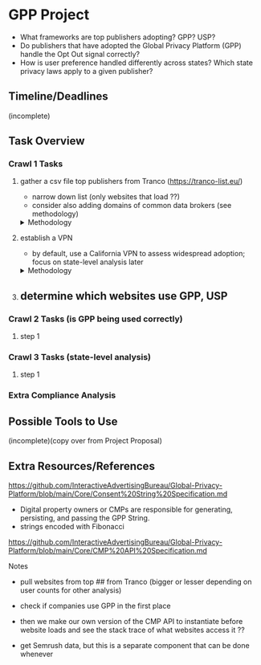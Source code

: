 # GPP Project
- What frameworks are top publishers adopting? GPP? USP?
- Do publishers that have adopted the Global Privacy Platform (GPP) handle the Opt Out signal correctly?
- How is user preference handled differently across states? Which state privacy laws apply to a given publisher? 

## Timeline/Deadlines 
(incomplete)

## Task Overview

### Crawl 1 Tasks
  1. gather a csv file top publishers from Tranco (https://tranco-list.eu/)
     - narrow down list (only websites that load ??)
     - consider also adding domains of common data brokers (see methodology)

      <details>
        <summary>Methodology</summary><br>

        Johnny Still Can’t Opt-out: Assessing the IAB CCPA Compliance Framework
        
        > To gather data for this study, we chose to crawl the top 10 K domains from the Tranco list [36].7 We focus on the top 10 K domains because Van Nortwick and Wilson [60] found that the CCPA and CPRA were unlikely to apply to websites that fell below this level of popularity since they did not receive enough unique visitors from California to meet the laws’ eligibility criteria (see § 2.3). 

        > That said, the CCPA and CPRA may not apply to all domains in this list—e.g., domains owned by non-pro￿t organizations—and thus we refrain from asserting whether speci￿c websites are in compliance with the CCPA or CPRA (see § 3.5). Rather, the goal of our study is to assess the overall adoption of the CCPA Framework and ￿ows of consent information, a goal for which it is su￿cient for us to cover popular websites.

        Setting the Bar Low: Are Websites Complying With the Minimum Requirements of the CCPA?
     
        > To build our corpus, we joined the top 1 million domains from the research-oriented Tranco6 domain popularity ranking [60]...
        >
        > ... with 2,902 domains that were identified as third-party trackers and/or advertisers by Bashir et al. [15].7
        >
        > To further narrow this list, we performed an initial crawl in which we attempted to resolve each domain to a website, scrape its homepage, extract the page’s text, and then analyze the text with the Python langdetect library. Our crawler failed to retrieve a non-empty webpage from 267,718 (27%) of the domains in our initial list due to a variety of errors, including DNS resolution failure, connection failures, TLS errors, and HTTP 4XX and 5XX responses...
        > 
        >  Our final corpus of 497,870 domains includes those that successfully returned an HTML webpage containing English text.

      </details>

  2. establish a VPN
     - by default, use a California VPN to assess widespread adoption; focus on state-level analysis later
    
      <details>
        <summary>Methodology</summary><br>

        Johnny Still Can’t Opt-out: Assessing the IAB CCPA Compliance Framework

        Setting the Bar Low: Are Websites Complying With the Minimum Requirements of the CCPA?
     
        > All crawls were conducted using virtual machines from Amazon Web Services with IP addresses in California.
        
        > We assessed the impact of anti-crawler countermeasures on our crawler by manually revisiting 200 randomly selected websites, weighted by Tranco rank, from Crawl 3 and Crawl 4, using the same IP addresses as the crawler used.

      </details>

  4. determine which websites use GPP, USP
     - 

### Crawl 2 Tasks (is GPP being used correctly)
  1. step 1

### Crawl 3 Tasks (state-level analysis)
  1. step 1

### Extra Compliance Analysis 

## Possible Tools to Use
(incomplete)(copy over from Project Proposal)

## Extra Resources/References 

https://github.com/InteractiveAdvertisingBureau/Global-Privacy-Platform/blob/main/Core/Consent%20String%20Specification.md
- Digital property owners or CMPs are responsible for generating, persisting, and passing the GPP String.
- strings encoded with Fibonacci

https://github.com/InteractiveAdvertisingBureau/Global-Privacy-Platform/blob/main/Core/CMP%20API%20Specification.md

Notes
- pull websites from top ## from Tranco (bigger or lesser depending on user counts for other analysis)
- check if companies use GPP in the first place
- then we make our own version of the CMP API to instantiate before website loads and see the stack trace of what websites access it ??

- get Semrush data, but this is a separate component that can be done whenever 
